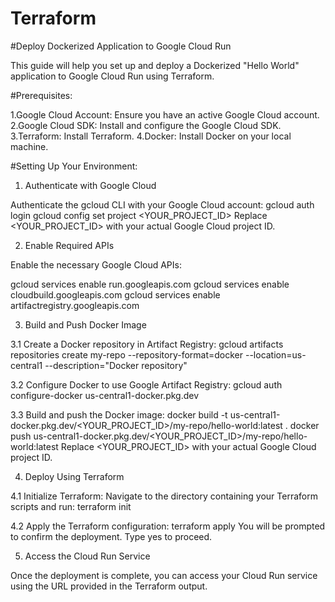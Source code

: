 # Terraform

#Deploy Dockerized Application to Google Cloud Run

This guide will help you set up and deploy a Dockerized "Hello World" application to Google Cloud Run using Terraform.

#Prerequisites:

1.Google Cloud Account: Ensure you have an active Google Cloud account.
2.Google Cloud SDK: Install and configure the Google Cloud SDK.
3.Terraform: Install Terraform.
4.Docker: Install Docker on your local machine.

#Setting Up Your Environment:

1. Authenticate with Google Cloud

Authenticate the gcloud CLI with your Google Cloud account:
gcloud auth login
gcloud config set project <YOUR_PROJECT_ID>
Replace <YOUR_PROJECT_ID> with your actual Google Cloud project ID.

2. Enable Required APIs

Enable the necessary Google Cloud APIs:

gcloud services enable run.googleapis.com
gcloud services enable cloudbuild.googleapis.com
gcloud services enable artifactregistry.googleapis.com

3. Build and Push Docker Image

3.1 Create a Docker repository in Artifact Registry:
gcloud artifacts repositories create my-repo --repository-format=docker --location=us-central1 --description="Docker repository"

3.2 Configure Docker to use Google Artifact Registry:
gcloud auth configure-docker us-central1-docker.pkg.dev

3.3 Build and push the Docker image:
docker build -t us-central1-docker.pkg.dev/<YOUR_PROJECT_ID>/my-repo/hello-world:latest .
docker push us-central1-docker.pkg.dev/<YOUR_PROJECT_ID>/my-repo/hello-world:latest
Replace <YOUR_PROJECT_ID> with your actual Google Cloud project ID.

4. Deploy Using Terraform

4.1 Initialize Terraform:
Navigate to the directory containing your Terraform scripts and run: terraform init

4.2 Apply the Terraform configuration: terraform apply
You will be prompted to confirm the deployment. Type yes to proceed.

5.  Access the Cloud Run Service

Once the deployment is complete, you can access your Cloud Run service using the URL provided in the Terraform output.
